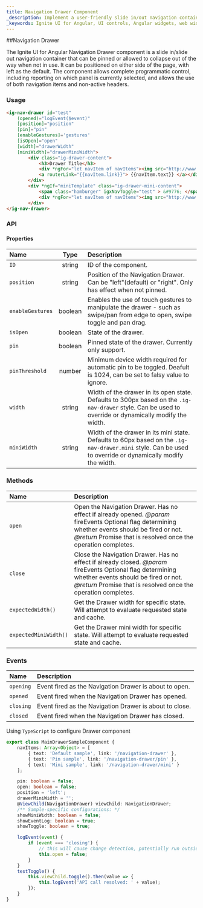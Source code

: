 ```yaml
---
title: Navigation Drawer Component
_description: Implement a user-friendly slide in/out navigation container with complete programmatic control with Ignite UI for Angular Navigation Drawer component. 
_keywords: Ignite UI for Angular, UI controls, Angular widgets, web widgets, UI widgets, Angular, Native Angular Components Suite, Native Angular Controls, Native Angular Components Library, Angular Navigation Drawer component, Angular Navigation Drawer control
---
```


##Navigation Drawer
<p class="highlight">The Ignite UI for Angular Navigation Drawer component is a slide in/slide out navigation container that can be pinned or allowed to collapse out of the way when not in use. It can be positioned on either side of the page, with left as the default. The component allows complete programmatic control, including reporting on which panel is currently selected, and allows the use of both navigation items and non-active headers.</p>
<div class="divider"></div>

### Usage
```html
<ig-nav-drawer id="test"
    (opened)="logEvent($event)"
    [position]="position"
    [pin]="pin"
    [enableGestures]='gestures'
    [isOpen]="open"
    [width]="drawerWidth"
    [miniWidth]="drawerMiniWidth">
        <div class="ig-drawer-content">
            <h3>Drawer Title</h3>
            <div *ngFor="let navItem of navItems"><img src="http://www.infragistics.com/assets/images/favicon.ico" width='16' />
            <a routerLink="{{navItem.link}}"> {{navItem.text}} </a></div>
        </div>
        <div *ngIf="miniTemplate" class="ig-drawer-mini-content">
            <span class="hamburger" igxNavToggle="test" > &#9776; </span>
            <div *ngFor="let navItem of navItems"><img src="http://www.infragistics.com/assets/images/favicon.ico" width='16' /></div>
        </div>
</ig-nav-drawer>
```
<div class="divider--half"></div>

### API

#### Properties
| Name      | Type|  Description |
|:----------|:----:|:------|
| `ID`| string | ID of the component. |
| `position` | string | Position of the Navigation Drawer. Can be "left"(default) or "right". Only has effect when not pinned.|
| `enableGestures`| boolean | Enables the use of touch gestures to manipulate the drawer - such as swipe/pan from edge to open, swipe toggle and pan drag. |
| `isOpen` | boolean | State of the drawer. |
| `pin` | boolean | Pinned state of the drawer. Currently only support. |
| `pinThreshold` | number | Minimum device width required for automatic pin to be toggled. Deafult is 1024, can be set to falsy value to ignore. |
| `width` | string| Width of the drawer in its open state. Defaults to 300px based on the `.ig-nav-drawer` style. Can be used to override or dynamically modify the width.|
| `miniWidth` | string | Width of the drawer in its mini state. Defaults to 60px based on the `.ig-nav-drawer.mini` style. Can be used to override or dynamically modify the width. |
<div class="divider--half"></div>

### Methods
| Name      |  Description |
|:----------|:------|
| `open`    | Open the Navigation Drawer. Has no effect if already opened. *@param* fireEvents Optional flag determining whether events should be fired or not. *@return* Promise that is resolved once the operation completes. |
| `close`   | Close the Navigation Drawer. Has no effect if already closed. *@param* fireEvents Optional flag determining whether events should be fired or not. *@return* Promise that is resolved once the operation completes. |
| `expectedWidth()`  | Get the Drawer width for specific state. Will attempt to evaluate requested state and cache. |
| `expectedMiniWidth()`| Get the Drawer mini width for specific state. Will attempt to evaluate requested state and cache. |
<div class="divider--half"></div>

### Events
| Name      |  Description |
|:----------|:------|
| `opening` | Event fired as the Navigation Drawer is about to open. |
| `opened`  | Event fired when the Navigation Drawer has opened. |
| `closing` | Event fired as the Navigation Drawer is about to close. |
| `closed`  | Event fired when the Navigation Drawer has closed. |
<div class="divider--half"></div>

Using `TypeScript` to configure Drawer component

```typescript
export class MainDrawerSampleComponent {
    navItems: Array<Object> = [
        { text: 'Default sample', link: '/navigation-drawer' },
        { text: 'Pin sample', link: '/navigation-drawer/pin' },
        { text: 'Mini sample', link: '/navigation-drawer/mini' }
    ];

    pin: boolean = false;
    open: boolean = false;
    position = 'left';
    drawerMiniWidth = '';
    @ViewChild(NavigationDrawer) viewChild: NavigationDrawer;
    /** Sample-specific configurations: */
    showMiniWidth: boolean = false;
    showEventLog: boolean = true;
    showToggle: boolean = true;

    logEvent(event) {
        if (event === 'closing') {
            // this will cause change detection, potentially run outside of angular
            this.open = false;
        }
    }
    testToggle() {
        this.viewChild.toggle().then(value => {
            this.logEvent('API call resolved: ' + value);
        });
    }
}
```